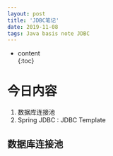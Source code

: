 ```yaml
---  
layout: post  
title: 'JDBC笔记'  
date: 2019-11-08  
tags: Java basis note JDBC
---  
```

  
  
* content  
{:toc}  
  
  
  
  




# 今日内容
1. 数据库连接池
2. Spring JDBC : JDBC Template

## 数据库连接池

